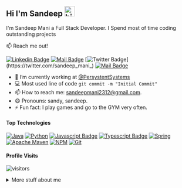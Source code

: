 ## Hi I'm Sandeep <img src="https://user-images.githubusercontent.com/1303154/88677602-1635ba80-d120-11ea-84d8-d263ba5fc3c0.gif" width="28px" alt="hi">

I'm Sandeep Mani a Full Stack Developer. I Spend most of time coding outstanding projects

:mailbox: Reach me out!

[![Linkedin Badge](https://img.shields.io/badge/-@sandeep--mani--kumar--kushwaha-0e76a8?style=flat&labelColor=0e76a8&logo=linkedin&logoColor=white)](https://www.linkedin.com/in/sandeep-mani-kumar-kushwaha/) 
[![Mail Badge](https://img.shields.io/badge/-sandeepmani2312@-c0392b?style=flat&labelColor=c0392b&logo=gmail&logoColor=white)](mailto:sandeepmani2312@gmail.com)
[![Twitter Badge](https://img.shields.io/badge/-@sandeep__mani__-1ca0f1?style=flat&labelColor=1ca0f1&logo=twitter&logoColor=white&link=https://twitter.com/sandeep_mani_)](https://twitter.com/sandeep_mani_)
[![Mail Badge](https://img.shields.io/badge/-@sandy__eep__-e84393?style=flat&labelColor=e84393&logo=instagram&logoColor=white)](https://instagram.com/sandy_eep_) 

- 🔭 I’m currently working at [@PersystentSystems](https://github.com/persistentsystems)
- :computer: Most used line of code `git commit -m "Initial Commit"`
- 📫 How to reach me: sandeepmani2312@gmail.com.
- 😄 Pronouns: sandy, sandeep.
- ⚡ Fun fact: I play games and go to the GYM very often.

#### Top Technologies

[![Java](https://img.shields.io/badge/-java-%23ED8B00.svg?style=for-the-badge&labelColor=black&logo=java&logoColor=white)](#)
[![Python](https://img.shields.io/badge/python-3670A0?style=for-the-badge&labelColor=black&logo=python&logoColor=ffdd54)](#)
[![Javascript Badge](https://img.shields.io/badge/-Javascript-F0DB4F?style=for-the-badge&labelColor=black&logo=javascript&logoColor=F0DB4F)](#) 
[![Typescript Badge](https://img.shields.io/badge/-Typescript-007acc?style=for-the-badge&labelColor=black&logo=typescript&logoColor=007acc)](#)
[![Spring](https://img.shields.io/badge/spring-%236DB33F.svg?style=for-the-badge&labelColor=black&logo=spring&logoColor=white)](#)
[![Apache Maven](https://img.shields.io/badge/Apache%20Maven-C71A36?style=for-the-badge&labelColor=black&logo=Apache%20Maven&logoColor=white)](#)
[![NPM](https://img.shields.io/badge/NPM-red.svg?style=for-the-badge&labelColor=black&logo=npm&logoColor=white)](#)
[![Git](https://img.shields.io/badge/git-%23F05033.svg?style=for-the-badge&labelColor=black&logo=git&logoColor=white)](#)


#### Profile Visits 

![visitors](https://visitor-badge.glitch.me/badge?page_id=Sandeep-Mani.visitor-badge)

<details>
<summary>
  More stuff about me
</summary>


I'm a passionate developer, with a demonstrated history of working in the information technology and services industry. But more importantly I’m passionate about technology, and bring ideas from skills and professional experience. Build, test and deploy scalable, highly available and modular software product.


![Sandeep's github stats](https://github-readme-stats.vercel.app/api?username=Sandeep-Mani&count_private=true&theme=tokyonight&hide=contribs,prs)

</details>